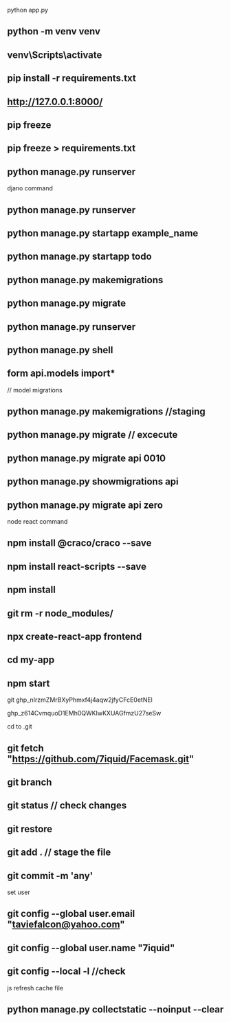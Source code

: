 

python app.py

## python -m venv venv
## venv\Scripts\activate
## pip install -r requirements.txt
## http://127.0.0.1:8000/
## pip freeze
## pip freeze > requirements.txt
## python manage.py runserver



djano command
## python manage.py runserver <!-- "execute server" -->
## python manage.py startapp example_name
## python manage.py startapp todo
## python manage.py makemigrations
## python manage.py migrate
## python manage.py runserver
## python manage.py shell
## form api.models import*


// model migrations
## python manage.py makemigrations //staging
## python manage.py migrate	// excecute 
## python manage.py  migrate api 0010
## python manage.py  showmigrations api
## python manage.py  migrate api zero

node react command
## npm install @craco/craco --save
## npm install react-scripts --save
## npm install
## git rm -r node_modules/
## npx create-react-app frontend
## cd my-app
## npm start


git 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

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


cd to .git
## git fetch "https://github.com/7iquid/Facemask.git"
## git branch

## git status // check changes
## git restore <path name>


## git add . // stage the file
## git commit -m 'any'

set user
## git config --global user.email "taviefalcon@yahoo.com"
## git config --global user.name "7iquid"
## git config --local -l //check

js refresh cache file
## python manage.py collectstatic --noinput --clear